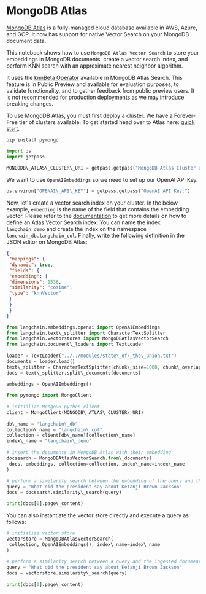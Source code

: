 # MongoDB Atlas

[MongoDB Atlas](https://www.mongodb.com/docs/atlas/) is a fully-managed cloud database available in AWS, Azure, and GCP. It now has support for native Vector Search on your MongoDB document data.

This notebook shows how to use `MongoDB Atlas Vector Search` to store your embeddings in MongoDB documents, create a vector search index, and perform KNN search with an approximate nearest neighbor algorithm.

It uses the [knnBeta Operator](https://www.mongodb.com/docs/atlas/atlas-search/knn-beta) available in MongoDB Atlas Search. This feature is in Public Preview and available for evaluation purposes, to validate functionality, and to gather feedback from public preview users. It is not recommended for production deployments as we may introduce breaking changes.

To use MongoDB Atlas, you must first deploy a cluster. We have a Forever-Free tier of clusters available.
To get started head over to Atlas here: [quick start](https://www.mongodb.com/docs/atlas/getting-started/).

```bash
pip install pymongo  

```

```python
import os  
import getpass  
  
MONGODB\_ATLAS\_CLUSTER\_URI = getpass.getpass("MongoDB Atlas Cluster URI:")  

```

We want to use `OpenAIEmbeddings` so we need to set up our OpenAI API Key.

```python
os.environ["OPENAI\_API\_KEY"] = getpass.getpass("OpenAI API Key:")  

```

Now, let's create a vector search index on your cluster. In the below example, `embedding` is the name of the field that contains the embedding vector. Please refer to the [documentation](https://www.mongodb.com/docs/atlas/atlas-search/define-field-mappings-for-vector-search) to get more details on how to define an Atlas Vector Search index.
You can name the index `langchain_demo` and create the index on the namespace `lanchain_db.langchain_col`. Finally, write the following definition in the JSON editor on MongoDB Atlas:

```json
{  
 "mappings": {  
 "dynamic": true,  
 "fields": {  
 "embedding": {  
 "dimensions": 1536,  
 "similarity": "cosine",  
 "type": "knnVector"  
 }  
 }  
 }  
}  

```

```python
from langchain.embeddings.openai import OpenAIEmbeddings  
from langchain.text\_splitter import CharacterTextSplitter  
from langchain.vectorstores import MongoDBAtlasVectorSearch  
from langchain.document\_loaders import TextLoader  
  
loader = TextLoader("../../modules/state\_of\_the\_union.txt")  
documents = loader.load()  
text\_splitter = CharacterTextSplitter(chunk\_size=1000, chunk\_overlap=0)  
docs = text\_splitter.split\_documents(documents)  
  
embeddings = OpenAIEmbeddings()  

```

```python
from pymongo import MongoClient  
  
# initialize MongoDB python client  
client = MongoClient(MONGODB\_ATLAS\_CLUSTER\_URI)  
  
db\_name = "langchain\_db"  
collection\_name = "langchain\_col"  
collection = client[db\_name][collection\_name]  
index\_name = "langchain\_demo"  
  
# insert the documents in MongoDB Atlas with their embedding  
docsearch = MongoDBAtlasVectorSearch.from\_documents(  
 docs, embeddings, collection=collection, index\_name=index\_name  
)  
  
# perform a similarity search between the embedding of the query and the embeddings of the documents  
query = "What did the president say about Ketanji Brown Jackson"  
docs = docsearch.similarity\_search(query)  

```

```python
print(docs[0].page\_content)  

```

You can also instantiate the vector store directly and execute a query as follows:

```python
# initialize vector store  
vectorstore = MongoDBAtlasVectorSearch(  
 collection, OpenAIEmbeddings(), index\_name=index\_name  
)  
  
# perform a similarity search between a query and the ingested documents  
query = "What did the president say about Ketanji Brown Jackson"  
docs = vectorstore.similarity\_search(query)  
  
print(docs[0].page\_content)  

```
